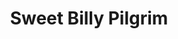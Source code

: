 ---
title: "Sweet Billy Pilgrim"
summary: "Sweet Billy Pilgrim are an English genre spanning band, composed of bassist/banjo player Anthony Bishop, guitarist and singer Jana Carpenter, guitarist and singer Tim Elsenburg, and drummer/percussionist Alistair Hamer. Often described as rock, folk rock, folktronica, Americana, alternative, art rock, electronica, pop or prog, they describe their sound as \"thrash pastel\"."
image: "sweet-billy-pilgrim.jpg"
apple_music_artist_url: "https://music.apple.com/gb/artist/sweet-billy-pilgrim/219575658"
wikipedia_url: "https://en.wikipedia.org/wiki/Sweet_Billy_Pilgrim"
---